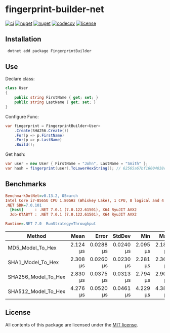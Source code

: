 # fingerprint-builder-net

[![ci](https://img.shields.io/github/actions/workflow/status/phnx47/fingerprint-builder-net/ci.yml?branch=main&label=ci&logo=github&style=flat-square)](https://github.com/phnx47/fingerprint-builder-net/actions/workflows/ci.yml)
[![nuget](https://img.shields.io/nuget/v/FingerprintBuilder?logo=nuget&style=flat-square)](https://www.nuget.org/packages/FingerprintBuilder)
[![nuget](https://img.shields.io/nuget/dt/FingerprintBuilder?logo=nuget&style=flat-square)](https://www.nuget.org/packages/FingerprintBuilder)
[![codecov](https://img.shields.io/codecov/c/github/phnx47/fingerprint-builder-net?logo=codecov&style=flat-square&token=RW58OCIQPR)](https://app.codecov.io/gh/phnx47/fingerprint-builder-net)
[![license](https://img.shields.io/github/license/phnx47/fingerprint-builder-net?style=flat-square)](https://github.com/phnx47/fingerprint-builder-net/blob/main/LICENSE)

## Installation

```sh
 dotnet add package FingerprintBuilder
```

## Use

Declare class:

```c#
class User
{
    public string FirstName { get; set; }
    public string LastName { get; set; }
}
```

Configure Func:

```c#
var fingerprint = FingerprintBuilder<User>
    .Create(SHA256.Create())
    .For(p => p.FirstName)
    .For(p => p.LastName)
    .Build();
```

Get hash:

```c#
var user = new User { FirstName = "John", LastName = "Smith" };
var hash = fingerprint(user).ToLowerHexString(); // 62565a67bf16004038c502eb68907411fcf7871c66ee01a1aa274cc18d9fb541
```

## Benchmarks

``` ini
BenchmarkDotNet=v0.13.2, OS=arch
Intel Core i7-8565U CPU 1.80GHz (Whiskey Lake), 1 CPU, 8 logical and 4 physical cores
.NET SDK=7.0.101
  [Host]     : .NET 7.0.1 (7.0.122.61501), X64 RyuJIT AVX2
  Job-KTABYT : .NET 7.0.1 (7.0.122.61501), X64 RyuJIT AVX2

Runtime=.NET 7.0  RunStrategy=Throughput
```

|              Method |     Mean |     Error |    StdDev |      Min |      Max |   Median |
|-------------------- |---------:|----------:|----------:|---------:|---------:|---------:|
|    MD5_Model_To_Hex | 2.124 μs | 0.0288 μs | 0.0240 μs | 2.095 μs | 2.181 μs | 2.120 μs |
|   SHA1_Model_To_Hex | 2.308 μs | 0.0260 μs | 0.0230 μs | 2.281 μs | 2.364 μs | 2.301 μs |
| SHA256_Model_To_Hex | 2.830 μs | 0.0375 μs | 0.0313 μs | 2.794 μs | 2.902 μs | 2.816 μs |
| SHA512_Model_To_Hex | 4.276 μs | 0.0520 μs | 0.0461 μs | 4.229 μs | 4.384 μs | 4.259 μs |

## License

All contents of this package are licensed under the [MIT license](https://opensource.org/licenses/MIT).
